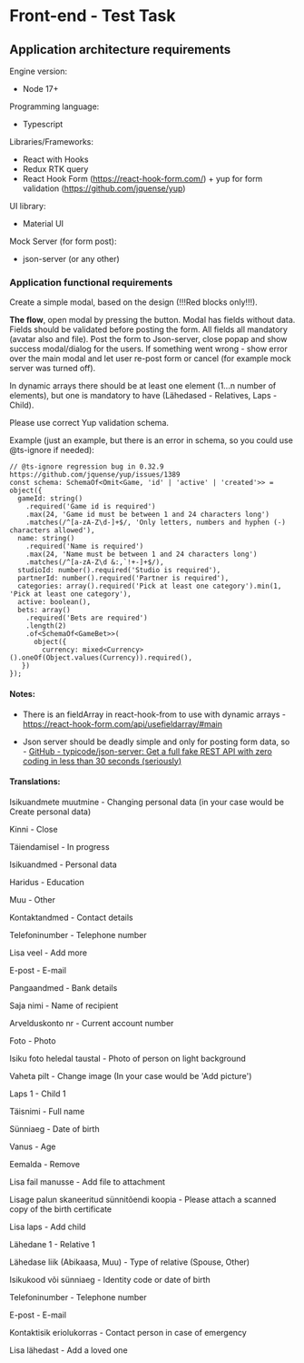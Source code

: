 # Front-end - Test Task

## Application architecture requirements

Engine version:

- Node 17+

Programming language:

- Typescript

Libraries/Frameworks:

- React with Hooks
- Redux RTK query
- React Hook Form (https://react-hook-form.com/) + yup for form validation (https://github.com/jquense/yup)

UI library:

- Material UI

Mock Server (for form post):

- json-server (or any other)

### Application functional requirements

Create a simple modal, based on the design (!!!Red blocks only!!!).



**The flow**, open modal by pressing the button. Modal has fields without data. Fields should be validated before posting the form. All fields all mandatory (avatar also and file). Post the form to Json-server, close popap and show success modal/dialog for the users. If something went wrong - show error over the main modal and let user re-post form or cancel (for example mock server was turned off).



In dynamic arrays there should be at least one element (1...n number of elements), but one is mandatory to have (Lähedased - Relatives, Laps - Child).



Please use correct Yup validation schema.

Example (just an example, but there is an error in schema, so you could use @ts-ignore if needed):

```
// @ts-ignore regression bug in 0.32.9 https://github.com/jquense/yup/issues/1389
const schema: SchemaOf<Omit<Game, 'id' | 'active' | 'created'>> = object({
  gameId: string()
    .required('Game id is required')
    .max(24, 'Game id must be between 1 and 24 characters long')
    .matches(/^[a-zA-Z\d-]+$/, 'Only letters, numbers and hyphen (-) characters allowed'),
  name: string()
    .required('Name is required')
    .max(24, 'Name must be between 1 and 24 characters long')
    .matches(/^[a-zA-Z\d &:,`!+-]+$/),
  studioId: number().required('Studio is required'),
  partnerId: number().required('Partner is required'),
  categories: array().required('Pick at least one category').min(1, 'Pick at least one category'),
  active: boolean(),
  bets: array()
    .required('Bets are required')
    .length(2)
    .of<SchemaOf<GameBet>>(
      object({
        currency: mixed<Currency>().oneOf(Object.values(Currency)).required(),
   })
});
```

#### Notes:

* There is an fieldArray in react-hook-from to use with dynamic arrays - https://react-hook-form.com/api/usefieldarray/#main

* Json server should be deadly simple and only for posting form data, so - [GitHub - typicode/json-server: Get a full fake REST API with zero coding in less than 30 seconds (seriously)](https://github.com/typicode/json-server#getting-started)

#### Translations:

Isikuandmete muutmine - Changing personal data  (in your case would be Create personal data)

Kinni -  Close

Täiendamisel - In progress

Isikuandmed - Personal data

Haridus - Education

Muu - Other

Kontaktandmed - Contact details

Telefoninumber - Telephone number

Lisa veel - Add more

E-post - E-mail

Pangaandmed - Bank details

Saja nimi - Name of recipient

Arvelduskonto nr - Current account number

Foto - Photo

Isiku foto heledal taustal - Photo of person on light background

Vaheta pilt - Change image (In your case would be 'Add picture')

Laps 1 - Child 1

Täisnimi - Full name

Sünniaeg - Date of birth

Vanus - Age

Eemalda - Remove

Lisa fail manusse - Add file to attachment

Lisage palun skaneeritud sünnitõendi koopia - Please attach a scanned copy of the birth certificate

Lisa laps - Add child

Lähedane 1 - Relative 1

Lähedase liik (Abikaasa, Muu) - Type of relative (Spouse, Other)

Isikukood või sünniaeg - Identity code or date of birth

Telefoninumber - Telephone number

E-post - E-mail

Kontaktisik eriolukorras - Contact person in case of emergency

Lisa lähedast - Add a loved one
